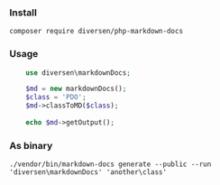 <!-- toc -->

### Install

    composer require diversen/php-markdown-docs

### Usage
~~~php
    use diversen\markdownDocs;

    $md = new markdownDocs();
    $class = 'PDO';
    $md->classToMD($class);
     
    echo $md->getOutput();
~~~

### As binary

    ./vendor/bin/markdown-docs generate --public --run 'diversen\markdownDocs' 'another\class'
